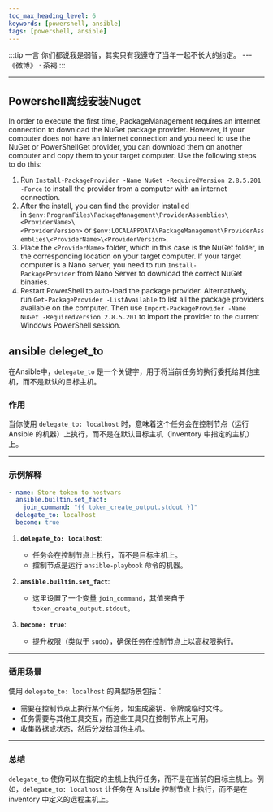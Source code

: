 ```yaml
---
toc_max_heading_level: 6
keywords: [powershell, ansible]
tags: [powershell, ansible]
---
```


:::tip 一言
你们都说我是弱智，其实只有我遵守了当年一起不长大的约定。 --- 《微博》 · 茶褐
:::

---


## Powershell离线安装Nuget

In order to execute the first time, PackageManagement requires an internet connection to download the NuGet package provider. However, if your computer does not have an internet connection and you need to use the NuGet or PowerShellGet provider, you can download them on another computer and copy them to your target computer. Use the following steps to do this:

1. Run `Install-PackageProvider -Name NuGet -RequiredVersion 2.8.5.201 -Force` to install the provider from a computer with an internet connection.
2. After the install, you can find the provider installed in `$env:ProgramFiles\PackageManagement\ProviderAssemblies\<ProviderName>\<ProviderVersion>` or `$env:LOCALAPPDATA\PackageManagement\ProviderAssemblies\<ProviderName>\<ProviderVersion>`.
3. Place the `<ProviderName>` folder, which in this case is the NuGet folder, in the corresponding location on your target computer. If your target computer is a Nano server, you need to run `Install-PackageProvider` from Nano Server to download the correct NuGet binaries.
4. Restart PowerShell to auto-load the package provider. Alternatively, run `Get-PackageProvider -ListAvailable` to list all the package providers available on the computer. Then use `Import-PackageProvider -Name NuGet -RequiredVersion 2.8.5.201` to import the provider to the current Windows PowerShell session.

## ansible deleget_to

在Ansible中，`delegate_to` 是一个关键字，用于将当前任务的执行委托给其他主机，而不是默认的目标主机。

### 作用

当你使用 `delegate_to: localhost` 时，意味着这个任务会在控制节点（运行 Ansible 的机器）上执行，而不是在默认目标主机（inventory 中指定的主机）上。

---

### 示例解释

```yaml
- name: Store token to hostvars
  ansible.builtin.set_fact:
    join_command: "{{ token_create_output.stdout }}"
  delegate_to: localhost
  become: true
```

1. **`delegate_to: localhost`**:
    
    - 任务会在控制节点上执行，而不是目标主机上。
    - 控制节点是运行 `ansible-playbook` 命令的机器。
2. **`ansible.builtin.set_fact`**:
    
    - 这里设置了一个变量 `join_command`，其值来自于 `token_create_output.stdout`。
3. **`become: true`**:
    
    - 提升权限（类似于 `sudo`），确保任务在控制节点上以高权限执行。

---

### 适用场景

使用 `delegate_to: localhost` 的典型场景包括：

- 需要在控制节点上执行某个任务，如生成密钥、令牌或临时文件。
- 任务需要与其他工具交互，而这些工具只在控制节点上可用。
- 收集数据或状态，然后分发给其他主机。

---

### 总结

`delegate_to` 使你可以在指定的主机上执行任务，而不是在当前的目标主机上。例如，`delegate_to: localhost` 让任务在 Ansible 控制节点上执行，而不是在 inventory 中定义的远程主机上。